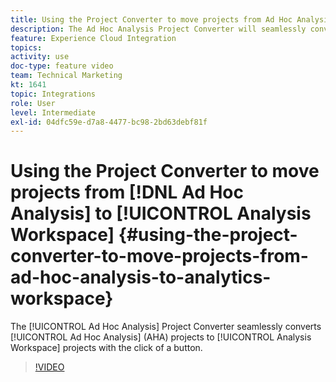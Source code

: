 ```yaml
---
title: Using the Project Converter to move projects from Ad Hoc Analysis to Analytics Workspace
description: The Ad Hoc Analysis Project Converter will seamlessly convert Ad Hoc Analysis (AHA) projects to Analysis Workspace projects with the click of a button.
feature: Experience Cloud Integration
topics: 
activity: use
doc-type: feature video
team: Technical Marketing
kt: 1641
topic: Integrations
role: User
level: Intermediate
exl-id: 04dfc59e-d7a8-4477-bc98-2bd63debf81f
---
```

# Using the Project Converter to move projects from [!DNL Ad Hoc Analysis] to [!UICONTROL Analysis Workspace] {#using-the-project-converter-to-move-projects-from-ad-hoc-analysis-to-analytics-workspace}

The [!UICONTROL Ad Hoc Analysis] Project Converter seamlessly converts [!UICONTROL Ad Hoc Analysis] (AHA) projects to [!UICONTROL Analysis Workspace] projects with the click of a button.

>[!VIDEO](https://video.tv.adobe.com/v/23118/?quality=12)

